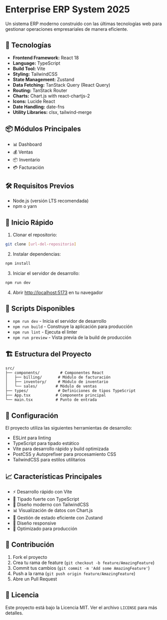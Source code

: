 # Enterprise ERP System 2025

Un sistema ERP moderno construido con las últimas tecnologías web para gestionar operaciones empresariales de manera eficiente.

## 🚀 Tecnologías

- **Frontend Framework:** React 18
- **Language:** TypeScript
- **Build Tool:** Vite
- **Styling:** TailwindCSS
- **State Management:** Zustand
- **Data Fetching:** TanStack Query (React Query)
- **Routing:** TanStack Router
- **Charts:** Chart.js with react-chartjs-2
- **Icons:** Lucide React
- **Date Handling:** date-fns
- **Utility Libraries:** clsx, tailwind-merge

## 📦 Módulos Principales

- 📊 Dashboard
- 💰 Ventas
- 📦 Inventario
- 💳 Facturación

## 🛠️ Requisitos Previos

- Node.js (versión LTS recomendada)
- npm o yarn

## 🚀 Inicio Rápido

1. Clonar el repositorio:
```bash
git clone [url-del-repositorio]
```

2. Instalar dependencias:
```bash
npm install
```

3. Iniciar el servidor de desarrollo:
```bash
npm run dev
```

4. Abrir [http://localhost:5173](http://localhost:5173) en tu navegador

## 📝 Scripts Disponibles

- `npm run dev` - Inicia el servidor de desarrollo
- `npm run build` - Construye la aplicación para producción
- `npm run lint` - Ejecuta el linter
- `npm run preview` - Vista previa de la build de producción

## 🏗️ Estructura del Proyecto

```
src/
├── components/         # Componentes React
│   ├── billing/       # Módulo de facturación
│   ├── inventory/     # Módulo de inventario
│   └── sales/        # Módulo de ventas
├── types/             # Definiciones de tipos TypeScript
├── App.tsx           # Componente principal
└── main.tsx          # Punto de entrada
```

## 🔧 Configuración

El proyecto utiliza las siguientes herramientas de desarrollo:

- ESLint para linting
- TypeScript para tipado estático
- Vite para desarrollo rápido y build optimizada
- PostCSS y Autoprefixer para procesamiento CSS
- TailwindCSS para estilos utilitarios

## 📈 Características Principales

- ⚡️ Desarrollo rápido con Vite
- 🎯 Tipado fuerte con TypeScript
- 🎨 Diseño moderno con TailwindCSS
- 📊 Visualización de datos con Chart.js
- 🔄 Gestión de estado eficiente con Zustand
- 📱 Diseño responsive
- 🚀 Optimizado para producción

## 🤝 Contribución

1. Fork el proyecto
2. Crea tu rama de feature (`git checkout -b feature/AmazingFeature`)
3. Commit tus cambios (`git commit -m 'Add some AmazingFeature'`)
4. Push a la rama (`git push origin feature/AmazingFeature`)
5. Abre un Pull Request

## 📄 Licencia

Este proyecto está bajo la Licencia MIT. Ver el archivo `LICENSE` para más detalles.
